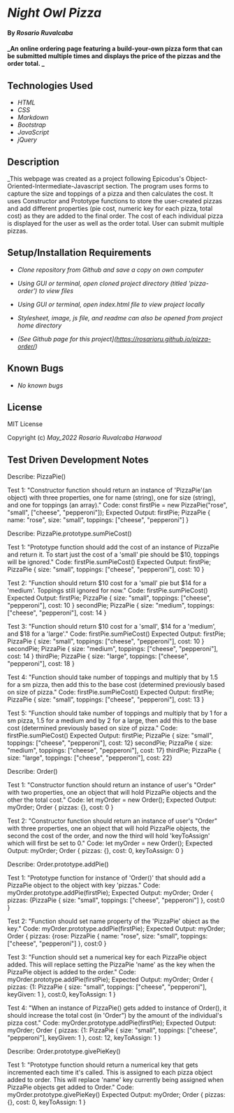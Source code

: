 # _Night Owl Pizza_

#### By _**Rosario Ruvalcaba**_

#### _An online ordering page featuring a build-your-own pizza form that can be submitted multiple times and displays the price of the pizzas and the order total. _

## Technologies Used

* _HTML_
* _CSS_
* _Markdown_
* _Bootstrap_
* _JavaScript_
* _jQuery_

## Description

_This webpage was created as a project following Epicodus's Object-Oriented-Intermediate-Javascript section. The program uses forms to capture the size and toppings of a pizza and then calculates the cost. It uses Constructor and Prototype functions to store the user-created pizzas and add different properties (pie cost, numeric key for each pizza, total cost) as they are added to the final order. The cost of each individual pizza is displayed for the user as well as the order total. User can submit multiple pizzas.

## Setup/Installation Requirements

* _Clone repository from Github and save a copy on own computer_

* _Using GUI or terminal, open cloned project directory (titled 'pizza-order') to view files_

* _Using GUI or terminal, open index.html file to view project locally_

* _Stylesheet, image, js file, and readme can also be opened from project home directory_

* _(See Github page for this project](https://rosarioru.github.io/pizza-order/)_

## Known Bugs

* _No known bugs_

## License

MIT License

Copyright (c) _May_2022_ _Rosario Ruvalcaba Harwood_


## Test Driven Development Notes

Describe: PizzaPie()

Test 1: "Constructor function should return an instance of 'PizzaPie'(an object) with three properties, one for name (string), one for size (string), and one for toppings (an array)."
Code: const firstPie = new PizzaPie("rose", "small", ["cheese", "pepperoni"]);
Expected Output: 
firstPie;
PizzaPie {
  name: "rose",
  size: "small",
  toppings: ["cheese", "pepperoni"]
}

Describe: PizzaPie.prototype.sumPieCost()

Test 1: "Prototype function should add the cost of an instance of PizzaPie and return it. To start just the cost of a 'small' pie should be $10, toppings will be ignored."
Code: firstPie.sumPieCost()
Expected Output: 
firstPie;
PizzaPie {
  size: "small",
  toppings: ["cheese", "pepperoni"],
  cost: 10
}

Test 2: "Function should return $10 cost for a 'small' pie but $14 for a 'medium'. Toppings still ignored for now."
Code: firstPie.sumPieCost()
Expected Output: 
firstPie;
PizzaPie {
  size: "small",
  toppings: ["cheese", "pepperoni"],
  cost: 10
}
secondPie;
PizzaPie {
  size: "medium",
  toppings: ["cheese", "pepperoni"],
  cost: 14
}

Test 3: "Function should return $10 cost for a 'small', $14 for a 'medium', and $18 for a 'large'."
Code: firstPie.sumPieCost()
Expected Output: 
firstPie;
PizzaPie {
  size: "small",
  toppings: ["cheese", "pepperoni"],
  cost: 10
}
secondPie;
PizzaPie {
  size: "medium",
  toppings: ["cheese", "pepperoni"],
  cost: 14
}
thirdPie;
PizzaPie {
  size: "large",
  toppings: ["cheese", "pepperoni"],
  cost: 18
}

Test 4: "Function should take number of toppings and multiply that by 1.5 for a sm pizza, then add this to the base cost (determined previously based on size of pizza."
Code: firstPie.sumPieCost()
Expected Output: 
firstPie;
PizzaPie {
  size: "small",
  toppings: ["cheese", "pepperoni"],
  cost: 13
}

Test 5: "Function should take number of toppings and multiply that by 1 for a sm pizza, 1.5 for a medium and by 2 for a large, then add this to the base cost (determined previously based on size of pizza."
Code: firstPie.sumPieCost()
Expected Output: 
firstPie;
PizzaPie { size: "small", toppings: ["cheese", "pepperoni"], cost: 12}
secondPie;
PizzaPie { size: "medium", toppings: ["cheese", "pepperoni"], cost: 17}
thirdPie;
PizzaPie { size: "large", toppings: ["cheese", "pepperoni"], cost: 22}


Describe: Order()

Test 1: "Constructor function should return an instance of user's "Order" with two properties, one an object that will hold PizzaPie objects and the other the total cost."
Code: let myOrder = new Order();
Expected Output: 
myOrder;
Order {
  pizzas: {},
  cost: 0
}

Test 2: "Constructor function should return an instance of user's "Order" with three properties, one an object that will hold PizzaPie objects, the second the cost of the order, and now the third will hold 'keyToAssign' which will first be set to 0."
Code: let myOrder = new Order();
Expected Output: 
myOrder;
Order {
  pizzas: {},
  cost: 0,
  keyToAssign: 0
}

Describe: Order.prototype.addPie()

Test 1: "Prototype function for instance of 'Order()' that should add a PizzaPie object to the object with key 'pizzas."
Code: myOrder.prototype.addPie(firstPie);
Expected Output: 
myOrder;
Order {
  pizzas: {PizzaPie {
    size: "small", 
    toppings: ["cheese", "pepperoni"]
    },
  cost:0
}

Test 2: "Function should set name property of the 'PizzaPie' object as the key."
Code: myOrder.prototype.addPie(firstPie);
Expected Output: 
myOrder;
Order {
  pizzas: {rose: PizzaPie {
    name: "rose",
    size: "small", 
    toppings: ["cheese", "pepperoni"]
    },
  cost:0
}

Test 3: "Function should set a numerical key for each PizzaPie object added. This will replace setting the PizzaPie 'name' as the key when the PizzaPie object is added to the order."
Code: myOrder.prototype.addPie(firstPie);
Expected Output: 
myOrder;
Order {
  pizzas: {1: PizzaPie {
    size: "small", 
    toppings: ["cheese", "pepperoni"],
    keyGiven: 1
    },
  cost:0, 
  keyToAssign: 1
}

Test 4: "When an instance of PizzaPie() gets added to instance of Order(), it should increase the total cost (in 'Order") by the amount of the individual's pizza cost."
Code: myOrder.prototype.addPie(firstPie);
Expected Output: 
myOrder;
Order {
  pizzas: {1: PizzaPie {
    size: "small", 
    toppings: ["cheese", "pepperoni"],
    keyGiven: 1
    },
  cost: 12, 
  keyToAssign: 1
}


Describe: Order.prototype.givePieKey()

Test 1: "Prototype function should return a numerical key that gets incremented each time it's called. This is assigned to each pizza object added to order. This will replace 'name' key currently being assigned when PizzaPie objects get added to Order."
Code: myOrder.prototype.givePieKey()
Expected Output: 
myOrder;
Order { 
  pizzas: {},
  cost: 0,
  keyToAssign: 1
}








